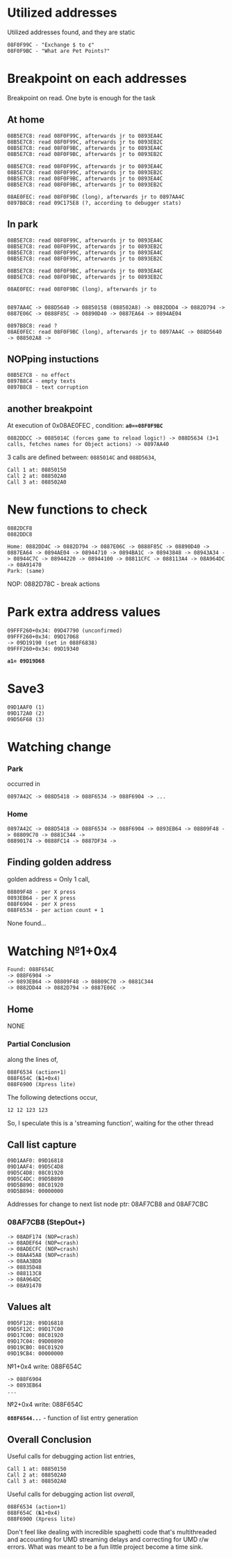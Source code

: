 # Utilized addresses

Utilized addresses found, and they are static
```
08F0F99C - "Exchange $ to ¢"
08F0F9BC - "What are Pet Points?"
```

# Breakpoint on each addresses

Breakpoint on read. One byte is enough for the task

## At home

```
08B5E7C8: read 08F0F99C, afterwards jr to 0893EA4C
08B5E7C8: read 08F0F99C, afterwards jr to 0893EB2C
08B5E7C8: read 08F0F9BC, afterwards jr to 0893EA4C
08B5E7C8: read 08F0F9BC, afterwards jr to 0893EB2C

08B5E7C8: read 08F0F99C, afterwards jr to 0893EA4C
08B5E7C8: read 08F0F99C, afterwards jr to 0893EB2C
08B5E7C8: read 08F0F9BC, afterwards jr to 0893EA4C
08B5E7C8: read 08F0F9BC, afterwards jr to 0893EB2C

08AE0FEC: read 08F0F9BC (long), afterwards jr to 0897AA4C
0897B8C8: read 09C175E8 (?, according to debugger stats) 
```

## In park

```
08B5E7C8: read 08F0F99C, afterwards jr to 0893EA4C
08B5E7C8: read 08F0F99C, afterwards jr to 0893EB2C
08B5E7C8: read 08F0F99C, afterwards jr to 0893EA4C
08B5E7C8: read 08F0F99C, afterwards jr to 0893EB2C

08B5E7C8: read 08F0F9BC, afterwards jr to 0893EA4C
08B5E7C8: read 08F0F9BC, afterwards jr to 0893EB2C

08AE0FEC: read 08F0F9BC (long), afterwards jr to 


0897AA4C -> 088D5640 -> 08850158 (088502A8) -> 0882DDD4 -> 0882D794 -> 0887E06C -> 0888F85C -> 08890D40 -> 0887EA64 -> 0894AE04

0897B8C8: read ? 
08AE0FEC: read 08F0F9BC (long), afterwards jr to 0897AA4C -> 088D5640 -> 088502A8 ->
```


## NOPping instuctions

```
08B5E7C8 - no effect
0897B8C4 - empty texts
0897B8C8 - text corruption
```

## another breakpoint

At execution of 0x08AE0FEC , condition: **`a0==08F0F9BC`**

```
0882DDCC -> 0885014C (forces game to reload logic!) -> 088D5634 (3+1 calls, fetches names for Object actions) -> 0897AA40
```


3 calls are defined between: `0885014C` and `088D5634`,

```
Call 1 at: 08850150
Call 2 at: 088502A0
Call 3 at: 088502A0
```

# New functions to check

```
0882DCF8
0882DDC8
```

```
Home: 0882DD4C -> 0882D794 -> 0887E06C -> 0888F85C -> 08890D40 -> 0887EA64 -> 0894AE04 -> 08944710 -> 0894BA1C -> 08943848 -> 08943A34 -> 08944C7C -> 08944220 -> 08944100 -> 08811CFC -> 088113A4 -> 08A964DC -> 08A91470
Park: (same)
```

NOP: 0882D78C - break actions

# Park extra address values

```
09FFF260+0x34: 09D47790 (unconfirmed)
09FFF260+0x34: 09D17068
-> 09D19190 (set in 088F6838)
09FFF260+0x34: 09D19340 
```

**`a1= 09D19D68`**

# Save3


```
09D1AAF0 (1)
09D172A0 (2)
09D56F68 (3)
```

# Watching change

### Park

occurred in
```
0897A42C -> 088D5418 -> 088F6534 -> 088F6904 -> ...
```


### Home
```
0897A42C -> 088D5418 -> 088F6534 -> 088F6904 -> 0893EB64 -> 08809F48 -> 08809C70 -> 0881C344 ->
08890174 -> 0888FC14 -> 0887DF34 -> 
```

## Finding golden address

golden address = Only 1 call,

```
08809F48 - per X press
0893EB64 - per X press
088F6904 - per X press
088F6534 - per action count + 1
```

None found...

# Watching №1+0x4

```
Found: 088F654C
-> 088F6904 -> 
-> 0893EB64 -> 08809F48 -> 08809C70 -> 0881C344
-> 0882DD44 -> 0882D794 -> 0887E06C -> 
```

## Home

NONE


### Partial Conclusion


along the lines of,
```
088F6534 (action+1)
088F654C (№1+0x4)
088F6900 (Xpress lite)
```


The following detections occur,
```
12 12 123 123
```

So, I speculate this is a 'streaming function', waiting for the other thread


## Call list capture

```
09D1AAF0: 09D16818
09D1AAF4: 09D5C4D8
09D5C4D8: 08C01920
09D5C4DC: 09D5B890
09D5B890: 08C01920
09D5B894: 00000000
```

Addresses for change to next list node ptr: 08AF7CB8 and 08AF7CBC

### 08AF7CB8 (StepOut+)

```
-> 08ADF174 (NOP=crash)
-> 08ADEF64 (NOP=crash)
-> 08ADECFC (NOP=crash)
-> 08AA45A8 (NOP=crash)
-> 08AA3BD8
-> 08835D48
-> 088113C8
-> 08A964DC
-> 08A91470
```


## Values alt

```
09D5F128: 09D16818
09D5F12C: 09D17C00
09D17C00: 08C01920
09D17C04: 09D00890
09D19CB0: 08C01920
09D19CB4: 00000000
```

№1+0x4 write: 088F654C
```
-> 088F6904
-> 0893EB64
...
```

№2+0x4 write: 088F654C


**`088F6544...`** - function of list entry generation

## Overall Conclusion

Useful calls for debugging action list entries,
```
Call 1 at: 08850150
Call 2 at: 088502A0
Call 3 at: 088502A0
```

Useful calls for debugging action list *overall*,
```
088F6534 (action+1)
088F654C (№1+0x4)
088F6900 (Xpress lite)
```

Don't feel like dealing with incredible spaghetti code that's multithreaded and accounting for UMD streaming delays and correcting for UMD r/w errors. What was meant to be a fun little project become a time sink.
